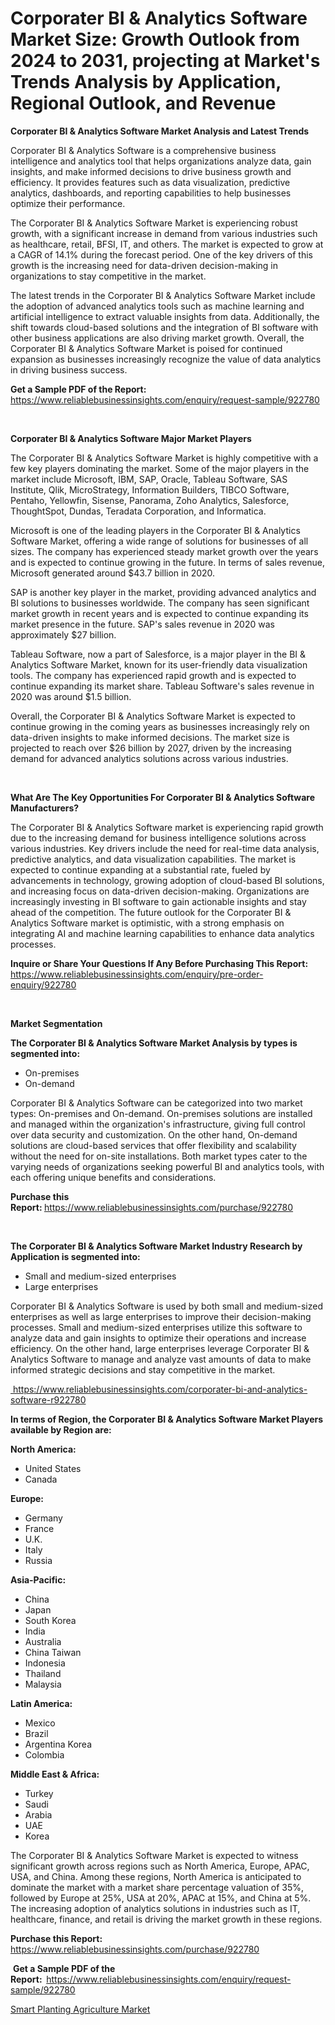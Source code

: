 <p><h1>Corporater BI & Analytics Software Market Size: Growth Outlook from 2024 to 2031, projecting at Market's Trends Analysis by Application, Regional Outlook, and Revenue</h1></p><p><strong>Corporater BI & Analytics Software Market Analysis and Latest Trends</strong></p>
<p><p>Corporater BI & Analytics Software is a comprehensive business intelligence and analytics tool that helps organizations analyze data, gain insights, and make informed decisions to drive business growth and efficiency. It provides features such as data visualization, predictive analytics, dashboards, and reporting capabilities to help businesses optimize their performance.</p><p>The Corporater BI & Analytics Software Market is experiencing robust growth, with a significant increase in demand from various industries such as healthcare, retail, BFSI, IT, and others. The market is expected to grow at a CAGR of 14.1% during the forecast period. One of the key drivers of this growth is the increasing need for data-driven decision-making in organizations to stay competitive in the market.</p><p>The latest trends in the Corporater BI & Analytics Software Market include the adoption of advanced analytics tools such as machine learning and artificial intelligence to extract valuable insights from data. Additionally, the shift towards cloud-based solutions and the integration of BI software with other business applications are also driving market growth. Overall, the Corporater BI & Analytics Software Market is poised for continued expansion as businesses increasingly recognize the value of data analytics in driving business success.</p></p>
<p><strong>Get a Sample PDF of the Report:&nbsp;</strong> <a href="https://www.reliablebusinessinsights.com/enquiry/request-sample/922780">https://www.reliablebusinessinsights.com/enquiry/request-sample/922780</a></p>
<p>&nbsp;</p>
<p><strong>Corporater BI & Analytics Software Major Market Players</strong></p>
<p><p>The Corporater BI & Analytics Software Market is highly competitive with a few key players dominating the market. Some of the major players in the market include Microsoft, IBM, SAP, Oracle, Tableau Software, SAS Institute, Qlik, MicroStrategy, Information Builders, TIBCO Software, Pentaho, Yellowfin, Sisense, Panorama, Zoho Analytics, Salesforce, ThoughtSpot, Dundas, Teradata Corporation, and Informatica.</p><p>Microsoft is one of the leading players in the Corporater BI & Analytics Software Market, offering a wide range of solutions for businesses of all sizes. The company has experienced steady market growth over the years and is expected to continue growing in the future. In terms of sales revenue, Microsoft generated around $43.7 billion in 2020.</p><p>SAP is another key player in the market, providing advanced analytics and BI solutions to businesses worldwide. The company has seen significant market growth in recent years and is expected to continue expanding its market presence in the future. SAP's sales revenue in 2020 was approximately $27 billion.</p><p>Tableau Software, now a part of Salesforce, is a major player in the BI & Analytics Software Market, known for its user-friendly data visualization tools. The company has experienced rapid growth and is expected to continue expanding its market share. Tableau Software's sales revenue in 2020 was around $1.5 billion.</p><p>Overall, the Corporater BI & Analytics Software Market is expected to continue growing in the coming years as businesses increasingly rely on data-driven insights to make informed decisions. The market size is projected to reach over $26 billion by 2027, driven by the increasing demand for advanced analytics solutions across various industries.</p></p>
<p>&nbsp;</p>
<p><strong>What Are The Key Opportunities For Corporater BI & Analytics Software Manufacturers?</strong></p>
<p><p>The Corporater BI & Analytics Software market is experiencing rapid growth due to the increasing demand for business intelligence solutions across various industries. Key drivers include the need for real-time data analysis, predictive analytics, and data visualization capabilities. The market is expected to continue expanding at a substantial rate, fueled by advancements in technology, growing adoption of cloud-based BI solutions, and increasing focus on data-driven decision-making. Organizations are increasingly investing in BI software to gain actionable insights and stay ahead of the competition. The future outlook for the Corporater BI & Analytics Software market is optimistic, with a strong emphasis on integrating AI and machine learning capabilities to enhance data analytics processes.</p></p>
<p><strong>Inquire or Share Your Questions If Any Before Purchasing This Report:</strong> <a href="https://www.reliablebusinessinsights.com/enquiry/pre-order-enquiry/922780">https://www.reliablebusinessinsights.com/enquiry/pre-order-enquiry/922780</a></p>
<p>&nbsp;</p>
<p><strong>Market Segmentation</strong></p>
<p><strong>The Corporater BI & Analytics Software Market Analysis by types is segmented into:</strong></p>
<p><ul><li>On-premises</li><li>On-demand</li></ul></p>
<p><p>Corporater BI & Analytics Software can be categorized into two market types: On-premises and On-demand. On-premises solutions are installed and managed within the organization's infrastructure, giving full control over data security and customization. On the other hand, On-demand solutions are cloud-based services that offer flexibility and scalability without the need for on-site installations. Both market types cater to the varying needs of organizations seeking powerful BI and analytics tools, with each offering unique benefits and considerations.</p></p>
<p><strong>Purchase this Report:&nbsp;</strong><a href="https://www.reliablebusinessinsights.com/purchase/922780">https://www.reliablebusinessinsights.com/purchase/922780</a></p>
<p>&nbsp;</p>
<p><strong>The Corporater BI & Analytics Software Market Industry Research by Application is segmented into:</strong></p>
<p><ul><li>Small and medium-sized enterprises</li><li>Large enterprises</li></ul></p>
<p><p>Corporater BI & Analytics Software is used by both small and medium-sized enterprises as well as large enterprises to improve their decision-making processes. Small and medium-sized enterprises utilize this software to analyze data and gain insights to optimize their operations and increase efficiency. On the other hand, large enterprises leverage Corporater BI & Analytics Software to manage and analyze vast amounts of data to make informed strategic decisions and stay competitive in the market.</p></p>
<p><a href="https://www.reliablebusinessinsights.com/corporater-bi-and-analytics-software-r922780">&nbsp;https://www.reliablebusinessinsights.com/corporater-bi-and-analytics-software-r922780</a></p>
<p><strong>In terms of Region, the Corporater BI & Analytics Software Market Players available by Region are:</strong></p>
<p>
    <p> <strong> North America: </strong>
        <ul>
            <li>United States</li>
            <li>Canada</li>
        </ul>
        </p> 
    <p> <strong> Europe: </strong>
        <ul>
            <li>Germany</li>
            <li>France</li>
            <li>U.K.</li>
            <li>Italy</li>
            <li>Russia</li>
        </ul>
        </p> 
    <p> <strong> Asia-Pacific: </strong>
        <ul>
            <li>China</li>
            <li>Japan</li>
            <li>South Korea</li>
            <li>India</li>
            <li>Australia</li>
            <li>China Taiwan</li>
            <li>Indonesia</li>
            <li>Thailand</li>
            <li>Malaysia</li>
        </ul>
        </p> 
    <p> <strong> Latin America: </strong>
        <ul>
            <li>Mexico</li>
            <li>Brazil</li>
            <li>Argentina Korea</li>
            <li>Colombia</li>
        </ul>
        </p> 
    <p> <strong> Middle East & Africa: </strong>
        <ul>
            <li>Turkey</li>
            <li>Saudi</li>
            <li>Arabia</li>
            <li>UAE</li>
            <li>Korea</li>
        </ul>
    </p>
    </p>
<p><p>The Corporater BI & Analytics Software Market is expected to witness significant growth across regions such as North America, Europe, APAC, USA, and China. Among these regions, North America is anticipated to dominate the market with a market share percentage valuation of 35%, followed by Europe at 25%, USA at 20%, APAC at 15%, and China at 5%. The increasing adoption of analytics solutions in industries such as IT, healthcare, finance, and retail is driving the market growth in these regions.</p></p>
<p><strong>Purchase this Report: </strong><a href="https://www.reliablebusinessinsights.com/purchase/922780">https://www.reliablebusinessinsights.com/purchase/922780</a></p>
<p>&nbsp;<strong>Get a Sample PDF of the Report:&nbsp;&nbsp;</strong><a href="https://www.reliablebusinessinsights.com/enquiry/request-sample/922780">https://www.reliablebusinessinsights.com/enquiry/request-sample/922780</a></p>
<p><strong></strong></p>
<p><p><a href="https://github.com/sydneyHley85/Market-Research-Report-List-1/blob/main/smart-planting-agriculture-market.md">Smart Planting Agriculture Market</a></p></p>